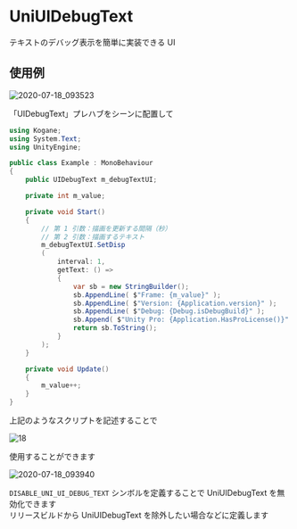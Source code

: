 # UniUIDebugText

テキストのデバッグ表示を簡単に実装できる UI

## 使用例

![2020-07-18_093523](https://user-images.githubusercontent.com/6134875/87840316-0aedbe00-c8da-11ea-8d43-2cef2a1dc1b5.png)

「UIDebugText」プレハブをシーンに配置して  

```cs
using Kogane;
using System.Text;
using UnityEngine;

public class Example : MonoBehaviour
{
    public UIDebugText m_debugTextUI;

    private int m_value;

    private void Start()
    {
        // 第 1 引数：描画を更新する間隔（秒）
        // 第 2 引数：描画するテキスト
        m_debugTextUI.SetDisp
        (
            interval: 1,
            getText: () =>
            {
                var sb = new StringBuilder();
                sb.AppendLine( $"Frame: {m_value}" );
                sb.AppendLine( $"Version: {Application.version}" );
                sb.AppendLine( $"Debug: {Debug.isDebugBuild}" );
                sb.Append( $"Unity Pro: {Application.HasProLicense()}" );
                return sb.ToString();
            }
        );
    }

    private void Update()
    {
        m_value++;
    }
}
```

上記のようなスクリプトを記述することで  

![18](https://user-images.githubusercontent.com/6134875/87840349-3c668980-c8da-11ea-8f6b-eb615a8b2bce.gif)

使用することができます  

![2020-07-18_093940](https://user-images.githubusercontent.com/6134875/87840412-88b1c980-c8da-11ea-91dd-21fd239dc315.png)

`DISABLE_UNI_UI_DEBUG_TEXT` シンボルを定義することで UniUIDebugText を無効化できます  
リリースビルドから UniUIDebugText を除外したい場合などに定義します  
